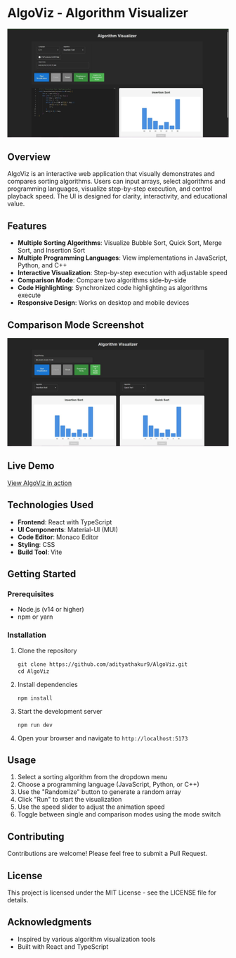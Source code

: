 # AlgoViz - Algorithm Visualizer

![AlgoViz Home](home.jpg)

## Overview

AlgoViz is an interactive web application that visually demonstrates and compares sorting algorithms. Users can input arrays, select algorithms and programming languages, visualize step-by-step execution, and control playback speed. The UI is designed for clarity, interactivity, and educational value.

## Features

- **Multiple Sorting Algorithms**: Visualize Bubble Sort, Quick Sort, Merge Sort, and Insertion Sort
- **Multiple Programming Languages**: View implementations in JavaScript, Python, and C++
- **Interactive Visualization**: Step-by-step execution with adjustable speed
- **Comparison Mode**: Compare two algorithms side-by-side
- **Code Highlighting**: Synchronized code highlighting as algorithms execute
- **Responsive Design**: Works on desktop and mobile devices

## Comparison Mode Screenshot

![Comparison Mode](SS.jpg)

## Live Demo

[View AlgoViz in action](https://adityathakur9.github.io/AlgoViz)

## Technologies Used

- **Frontend**: React with TypeScript
- **UI Components**: Material-UI (MUI)
- **Code Editor**: Monaco Editor
- **Styling**: CSS
- **Build Tool**: Vite

## Getting Started

### Prerequisites

- Node.js (v14 or higher)
- npm or yarn

### Installation

1. Clone the repository
   ```
   git clone https://github.com/adityathakur9/AlgoViz.git
   cd AlgoViz
   ```

2. Install dependencies
   ```
   npm install
   ```

3. Start the development server
   ```
   npm run dev
   ```

4. Open your browser and navigate to `http://localhost:5173`

## Usage

1. Select a sorting algorithm from the dropdown menu
2. Choose a programming language (JavaScript, Python, or C++)
3. Use the "Randomize" button to generate a random array
4. Click "Run" to start the visualization
5. Use the speed slider to adjust the animation speed
6. Toggle between single and comparison modes using the mode switch

## Contributing

Contributions are welcome! Please feel free to submit a Pull Request.

## License

This project is licensed under the MIT License - see the LICENSE file for details.

## Acknowledgments

- Inspired by various algorithm visualization tools
- Built with React and TypeScript 